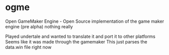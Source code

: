 # ogme
Open GameMaker Engine - Open Source implementation of the game maker engine (pre alpha) nothing really

Played undertale and wanted to translate it and port it to other platforms
Seems like it was made through the gamemaker
This just parses the data.win file right now
